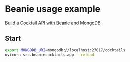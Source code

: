 # Beanie usage example

[Build a Cocktail API with Beanie and MongoDB](https://www.mongodb.com/developer/languages/python/beanie-odm-fastapi-cocktails/)

## Start

```bash
export MONGODB_URI=mongodb://localhost:27017/cocktails
uvicorn src.beaniecocktails:app --reload
```
